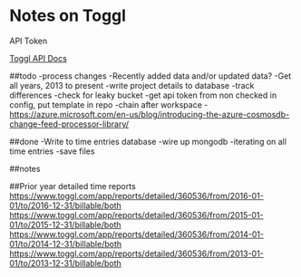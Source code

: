 # Notes on Toggl

API Token

[Toggl API Docs](https://github.com/toggl/toggl_api_docs)

##todo
-process changes
-Recently added data and/or updated data?
-Get all years, 2013 to present
-write project details to database
-track differences
-check for leaky bucket
-get api token from non checked in config, put template in repo
-chain after workspace
-https://azure.microsoft.com/en-us/blog/introducing-the-azure-cosmosdb-change-feed-processor-library/

##done
-Write to time entries database
-wire up mongodb
-iterating on all time entries
-save files

##notes

##Prior year detailed time reports
https://www.toggl.com/app/reports/detailed/360536/from/2016-01-01/to/2016-12-31/billable/both
https://www.toggl.com/app/reports/detailed/360536/from/2015-01-01/to/2015-12-31/billable/both
https://www.toggl.com/app/reports/detailed/360536/from/2014-01-01/to/2014-12-31/billable/both
https://www.toggl.com/app/reports/detailed/360536/from/2013-01-01/to/2013-12-31/billable/both

